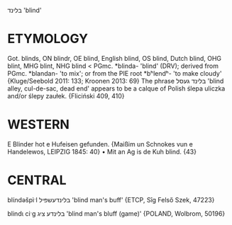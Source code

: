 בלינד
'blind'

ETYMOLOGY
===========
Got. blinds, ON blindr, OE blind, English blind, OS blind, Dutch blind, OHG blint, MHG blint, NHG blind < PGmc. *blinda- 'blind' (DRV); derived from PGmc. *blandan- 'to mix'; or from the PIE root *bʰlendʰ- 'to make cloudy'
{Kluge/Seebold 2011: 133; Kroonen 2013: 69}
The phrase בלינד געסל 'blind alley, cul-de-sac, dead end' appears to be a calque of Polish ślepa uliczka and/or ślepy zaułek.
{Fliciński 409, 410}

WESTERN
========

E Blinder hot e Hufeisen gefunden.
{Maißim un Schnokes vun e Handelewos, LEIPZIG 1845: 40}
	•	Mit an Ag is de Kuh blind. {43}

CENTRAL
========

blɩ́ndəšpìˑl בלינדעשפּיל 'blind man's buff' {ETCP, Sîg Felső Szek, 47223}

blindɩ ciˑg בלינדע ציג 'blind man's bluff (game)' {POLAND, Wolbrom, 50196}

